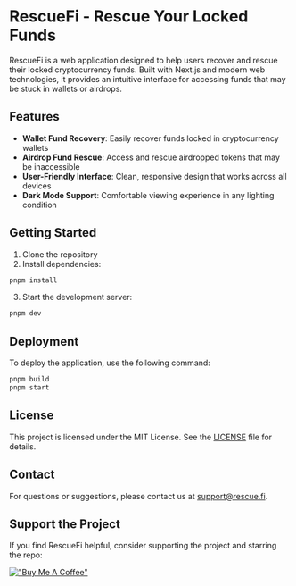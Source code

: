 # RescueFi - Rescue Your Locked Funds

RescueFi is a web application designed to help users recover and rescue their locked cryptocurrency funds. Built with Next.js and modern web technologies, it provides an intuitive interface for accessing funds that may be stuck in wallets or airdrops.

## Features

- **Wallet Fund Recovery**: Easily recover funds locked in cryptocurrency wallets
- **Airdrop Fund Rescue**: Access and rescue airdropped tokens that may be inaccessible
- **User-Friendly Interface**: Clean, responsive design that works across all devices
- **Dark Mode Support**: Comfortable viewing experience in any lighting condition

## Getting Started

1. Clone the repository
2. Install dependencies:

```bash
pnpm install
```

3. Start the development server:

```bash
pnpm dev
```

## Deployment

To deploy the application, use the following command:

```bash
pnpm build
pnpm start
```

## License

This project is licensed under the MIT License. See the [LICENSE](LICENSE) file for details.

## Contact

For questions or suggestions, please contact us at [support@rescue.fi](mailto:support@rescue.fi).

## Support the Project

If you find RescueFi helpful, consider supporting the project and starring the repo:

[!["Buy Me A Coffee"](https://www.buymeacoffee.com/assets/img/custom_images/orange_img.png)](https://www.buymeacoffee.com/rescuefi)

